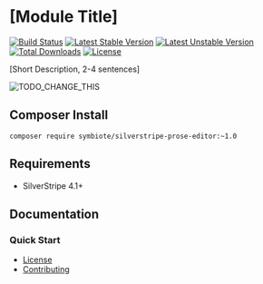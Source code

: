 # [Module Title]


[![Build Status](https://travis-ci.org/symbiote/silverstripe-prose-editor.svg?branch=master)](https://travis-ci.org/symbiote/silverstripe-prose-editor)
[![Latest Stable Version](https://poser.pugx.org/symbiote/silverstripe-prose-editor/version.svg)](https://github.com/symbiote/silverstripe-prose-editor/releases)
[![Latest Unstable Version](https://poser.pugx.org/symbiote/silverstripe-prose-editor/v/unstable.svg)](https://packagist.org/packages/symbiote/silverstripe-prose-editor)
[![Total Downloads](https://poser.pugx.org/symbiote/silverstripe-prose-editor/downloads.svg)](https://packagist.org/packages/symbiote/silverstripe-prose-editor)
[![License](https://poser.pugx.org/symbiote/silverstripe-prose-editor/license.svg)](https://github.com/symbiote/silverstripe-prose-editor/blob/master/LICENSE.md)

[Short Description, 2-4 sentences]

![TODO_CHANGE_THIS](docs/images/main.png)

## Composer Install

```
composer require symbiote/silverstripe-prose-editor:~1.0
```

## Requirements

* SilverStripe 4.1+

## Documentation

### Quick Start



* [License](LICENSE.md)
* [Contributing](CONTRIBUTING.md)
